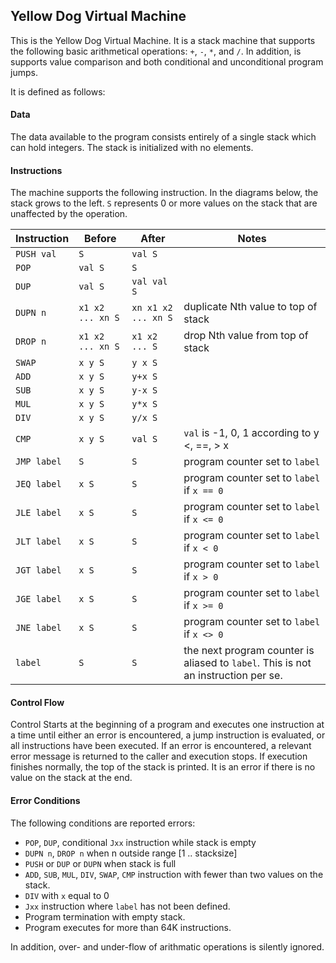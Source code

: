## Yellow Dog Virtual Machine

This is the Yellow Dog Virtual Machine.  It is a stack machine that supports the following basic 
arithmetical operations: `+`, `-`, `*`, and `/`.  In addition, is supports value comparison and both
conditional and unconditional program jumps.

It is defined as follows:

#### Data

The data available to the program consists entirely of a single stack which
can hold integers.  The stack is initialized with no elements.

#### Instructions

The machine supports the following instruction.  In the diagrams below, the
stack grows to the left.  `S` represents 0 or more values on the stack that
are unaffected by the operation.

| Instruction | Before | After | Notes |
| ----------- | ------ | ----- | ----- |
| `PUSH val` | `S` | `val S` | |
| `POP`  | `val S` | `S` | |
| `DUP`  | `val S` | `val val S` | |
| `DUPN n`  | `x1 x2 ... xn S` | `xn x1 x2 ... xn S` | duplicate Nth value to top of stack |
| `DROP n`  | `x1 x2 ... xn S` | `x1 x2 ... S` | drop Nth value from top of stack |
| `SWAP` | `x y S` | `y x S` | |
| `ADD` | `x y S` | `y+x S` | |
| `SUB` | `x y S` | `y-x S` | |
| `MUL` | `x y S` | `y*x S` | |
| `DIV` | `x y S` | `y/x S` | |
| `CMP` | `x y S` | `val S` | `val` is -1, 0, 1 according to y <, ==, > x |
| `JMP label` | `S` | `S` | program counter set to `label` | 
| `JEQ label` | `x S` | `S` | program counter set to `label` if `x == 0` | 
| `JLE label` | `x S` | `S` | program counter set to `label` if `x <= 0` | 
| `JLT label` | `x S` | `S` | program counter set to `label` if `x < 0` | 
| `JGT label` | `x S` | `S` | program counter set to `label` if `x > 0` | 
| `JGE label` | `x S` | `S` | program counter set to `label` if `x >= 0` | 
| `JNE label` | `x S` | `S` | program counter set to `label` if `x <> 0` | 
| `label` | `S` | `S` | the next program counter is aliased to `label`.  This is not an instruction per se. |

#### Control Flow

Control Starts at the beginning of a program and executes one instruction at a time until either an error is
encountered, a jump instruction is evaluated, or all instructions have been executed.  If an error is
encountered, a relevant error message is returned to the caller and execution stops.  If execution finishes
normally, the top of the stack is printed.  It is an error if there is no value on the stack at the end.

#### Error Conditions

The following conditions are reported errors:

- `POP`, `DUP`, conditional `Jxx` instruction while stack is empty
- `DUPN n`, `DROP n` when n outside range [1 .. stacksize]
- `PUSH` or `DUP` or `DUPN` when stack is full
- `ADD`, `SUB`, `MUL`, `DIV`, `SWAP`, `CMP` instruction with fewer than two values on the stack.
- `DIV` with `x` equal to 0
- `Jxx` instruction where `label` has not been defined.
- Program termination with empty stack.
- Program executes for more than 64K instructions.

In addition, over- and under-flow of arithmatic operations is silently ignored.

